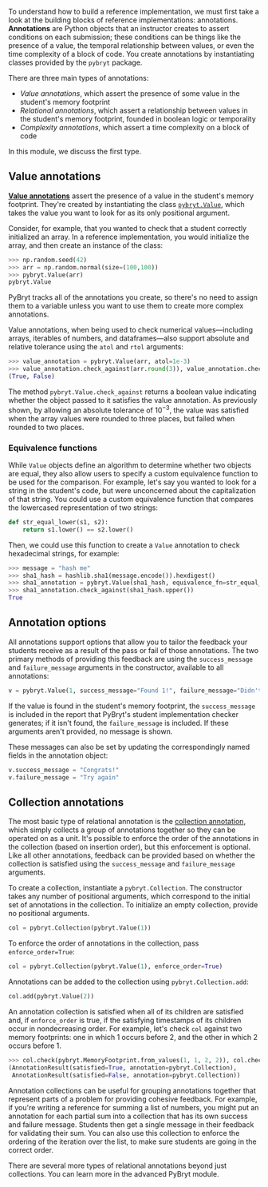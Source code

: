 To understand how to build a reference implementation, we must first take a look at the building blocks of reference implementations: annotations. **Annotations** are Python objects that an instructor creates to assert conditions on each submission; these conditions can be things like the presence of a value, the temporal relationship between values, or even the time complexity of a block of code. You create annotations by instantiating classes provided by the `pybryt` package.

There are three main types of annotations:

* _Value annotations_, which assert the presence of some value in the student's memory footprint
* _Relational annotations_, which assert a relationship between values in the student's memory footprint, founded in boolean logic or temporality
* _Complexity annotations_, which assert a time complexity on a block of code

In this module, we discuss the first type.

## Value annotations

[**Value annotations**](https://microsoft.github.io/pybryt/html/annotations/value_annotations.html) assert the presence of a value in the student's memory footprint. They're created by instantiating the class [`pybryt.Value`](https://microsoft.github.io/pybryt/html/api_reference.html#pybryt.annotations.value.Value), which takes the value you want to look for as its only positional argument.

Consider, for example, that you wanted to check that a student correctly initialized an array. In a reference implementation, you would initialize the array, and then create an instance of the class:


```python
>>> np.random.seed(42)
>>> arr = np.random.normal(size=(100,100))
>>> pybryt.Value(arr)
pybryt.Value
```

PyBryt tracks all of the annotations you create, so there's no need to assign them to a variable unless you want to use them to create more complex annotations.

Value annotations, when being used to check numerical values—including arrays, iterables of numbers, and dataframes—also support absolute and relative tolerance using the `atol` and `rtol` arguments:


```python
>>> value_annotation = pybryt.Value(arr, atol=1e-3)
>>> value_annotation.check_against(arr.round(3)), value_annotation.check_against(arr.round(2))
(True, False)
```

The method `pybryt.Value.check_against` returns a boolean value indicating whether the object passed to it satisfies the value annotation. As previously shown, by allowing an absolute tolerance of $10^{-3}$, the value was satisfied when the array values were rounded to three places, but failed when rounded to two places.

### Equivalence functions

While `Value` objects define an algorithm to determine whether two objects are equal, they also allow users to specify a custom equivalence function to be used for the comparison. For example, let's say you wanted to look for a string in the student's code, but were unconcerned about the capitalization of that string. You could use a custom equivalence function that compares the lowercased representation of two strings:


```python
def str_equal_lower(s1, s2):
    return s1.lower() == s2.lower()
```

Then, we could use this function to create a `Value` annotation to check hexadecimal strings, for example:


```python
>>> message = "hash me"
>>> sha1_hash = hashlib.sha1(message.encode()).hexdigest()
>>> sha1_annotation = pybryt.Value(sha1_hash, equivalence_fn=str_equal_lower)
>>> sha1_annotation.check_against(sha1_hash.upper())
True
```

## Annotation options

All annotations support options that allow you to tailor the feedback your students receive as a result of the pass or fail of those annotations. The two primary methods of providing this feedback are using the `success_message` and `failure_message` arguments in the constructor, available to all annotations:


```python
v = pybryt.Value(1, success_message="Found 1!", failure_message="Didn't find 1 :(")
```

If the value is found in the student's memory footprint, the `success_message` is included in the report that PyBryt's student implementation checker generates; if it isn't found, the `failure_message` is included. If these arguments aren't provided, no message is shown.

These messages can also be set by updating the correspondingly named fields in the annotation object:


```python
v.success_message = "Congrats!"
v.failure_message = "Try again"
```

## Collection annotations

The most basic type of relational annotation is the [collection annotation](https://microsoft.github.io/pybryt/html/annotations/collections.html), which simply collects a group of annotations together so they can be operated on as a unit. It's possible to enforce the order of the annotations in the collection (based on insertion order), but this enforcement is optional. Like all other annotations, feedback can be provided based on whether the collection is satisfied using the `success_message` and `failure_message` arguments.

To create a collection, instantiate a `pybryt.Collection`. The constructor takes any number of positional arguments, which correspond to the initial set of annotations in the collection. To initialize an empty collection, provide no positional arguments.


```python
col = pybryt.Collection(pybryt.Value(1))
```

To enforce the order of annotations in the collection, pass `enforce_order=True`:


```python
col = pybryt.Collection(pybryt.Value(1), enforce_order=True)
```

Annotations can be added to the collection using `pybryt.Collection.add`:


```python
col.add(pybryt.Value(2))
```

An annotation collection is satisfied when all of its children are satisfied and, if `enforce_order` is true, if the satisfying timestamps of its children occur in nondecreasing order. For example, let's check `col` against two memory footprints: one in which 1 occurs before 2, and the other in which 2 occurs before 1.


```python
>>> col.check(pybryt.MemoryFootprint.from_values(1, 1, 2, 2)), col.check(pybryt.MemoryFootprint.from_values(2, 1, 1, 2))
(AnnotationResult(satisfied=True, annotation=pybryt.Collection),
 AnnotationResult(satisfied=False, annotation=pybryt.Collection))
```

Annotation collections can be useful for grouping annotations together that represent parts of a problem for providing cohesive feedback. For example, if you're writing a reference for summing a list of numbers, you might put an annotation for each partial sum into a collection that has its own success and failure message. Students then get a single message in their feedback for validating their sum. You can also use this collection to enforce the ordering of the iteration over the list, to make sure students are going in the correct order.

There are several more types of relational annotations beyond just collections. You can learn more in the advanced PyBryt module.

